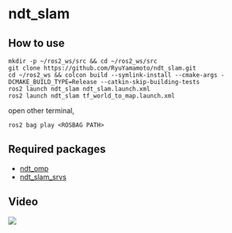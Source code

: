 # ndt_slam

## How to use
```
mkdir -p ~/ros2_ws/src && cd ~/ros2_ws/src
git clone https://github.com/RyuYamamoto/ndt_slam.git
cd ~/ros2_ws && colcon build --symlink-install --cmake-args -DCMAKE_BUILD_TYPE=Release --catkin-skip-building-tests
ros2 launch ndt_slam ndt_slam.launch.xml
ros2 launch ndt_slam tf_world_to_map.launch.xml
```
open other terminal,
```
ros2 bag play <ROSBAG PATH>
```

## Required packages
- [ndt_omp](https://github.com/koide3/ndt_omp)
- [ndt_slam_srvs](https://github.com/RyuYamamoto/ndt_slam_srvs)

## Video
[![](https://img.youtube.com/vi/ncyMT3vk7H4/0.jpg)](https://www.youtube.com/watch?v=ncyMT3vk7H4)

